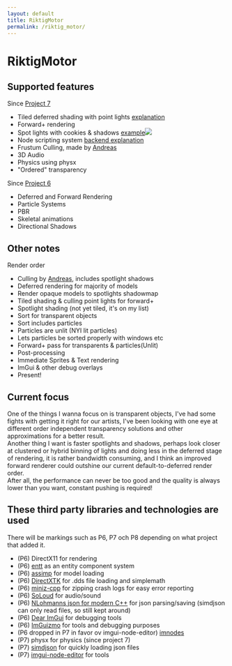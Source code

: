 ```yaml
---
layout: default
title: RiktigMotor
permalink: /riktig_motor/
---
```


RiktigMotor
===========

Supported features
-----------
Since [Project 7](/project/7/)
* Tiled deferred shading with point lights [explanation](/project7/update/2021/04/07/project7-point-lights.html)
* Forward+ rendering
* Spot lights with cookies & shadows <a class="link" href="/images/project7_spotlight_shadow_and_cookie.gif">example<img class="preview" src="/images/project7_spotlight_shadow_and_cookie.gif"></a>
* Node scripting system [backend explanation](/project7/update/2021/04/11/node-system.html)
* Frustum Culling, made by [Andreas](https://www.andreasrunsjo.com/cullingsystem)
* 3D Audio
* Physics using physx
* "Ordered" transparency  

Since [Project 6](/project/6/)
* Deferred and Forward Rendering 
* Particle Systems
* PBR
* Skeletal animations
* Directional Shadows

Other notes
-----------
Render order
* Culling by [Andreas](https://www.andreasrunsjo.com/cullingsystem), includes spotlight shadows
* Deferred rendering for majority of models
* Render opaque models to spotlights shadowmap
* Tiled shading & culling point lights for forward+
* Spotlight shading (not yet tiled, it's on my list)
* Sort for transparent objects
* Sort includes particles
* Particles are unlit (NYI lit particles)
* Lets particles be sorted properly with windows etc
* Forward+ pass for transparents & particles(Unlit)
* Post-processing
* Immediate Sprites & Text rendering
* ImGui & other debug overlays
* Present!

Current focus
-----------
One of the things I wanna focus on is transparent objects, I've had some fights with getting it right for our artists, I've been looking with one eye at different order independent transparency solutions and other approximations for a better result.  
Another thing I want is faster spotlights and shadows, perhaps look closer at clustered or hybrid binning of lights and doing less in the deferred stage of rendering, it is rather bandwidth consuming, and I think an improved forward renderer could outshine our current default-to-deferred render order.  
After all, the performance can never be too good and the quality is always lower than you want, constant pushing is required!  

These third party libraries and technologies are used
-----------
There will be markings such as P6, P7 och P8 depending on what project that added it.
* (P6) DirectX11 for rendering
* (P6) [entt](https://github.com/skypjack/entt) as an entity component system 
* (P6) [assimp](http://assimp.org/) for model loading
* (P6) [DirectXTK](https://github.com/Microsoft/DirectXTK) for .dds file loading and simplemath
* (P6) [miniz-cpp](https://github.com/tfussell/miniz-cpp) for zipping crash logs for easy error reporting
* (P6) [SoLoud](https://sol.gfxile.net/soloud/) for audio/sound
* (P6) [NLohmanns json for modern C++](https://github.com/nlohmann/json) for json parsing/saving (simdjson can only read files, so still kept around)
* (P6) [Dear ImGui](https://github.com/ocornut/imgui) for debugging tools
* (P6) [ImGuizmo](https://github.com/CedricGuillemet/ImGuizmo) for tools and debugging purposes
* (P6 dropped in P7 in favor ov imgui-node-editor) [imnodes](https://github.com/Nelarius/imnodes)
* (P7) physx for physics (since project 7)
* (P7) [simdjson](https://simdjson.org/) for quickly loading json files
* (P7) [imgui-node-editor](https://github.com/thedmd/imgui-node-editor) for tools